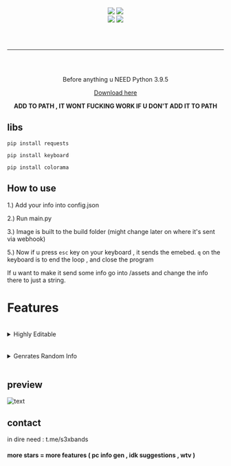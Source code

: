 <br>
<div align="center">
    <img src="https://img.shields.io/github/languages/top/scoobyluvs/Fake-img-logger?color=%23000000">
    <img src="https://img.shields.io/github/stars/scoobyluvs/Fake-img-logger?color=%23000000&logoColor=%23000000">
    <br>
    <img src="https://img.shields.io/github/commit-activity/w/scoobyluvs/Fake-img-logger?color=%23000000"> 
    <img src="https://img.shields.io/github/last-commit/scoobyluvs/Fake-img-logger?color=%23000000&logoColor=%23000000">
</div>
<hr style="border-radius: 2%; margin-top: 60px; margin-bottom: 60px;" noshade="" size="20" width="100%">


<div align="center">
Before anything u NEED Python 3.9.5 

<a href="https://www.python.org/downloads/release/python-395/"> Download here </a>

**ADD TO PATH , IT WONT FUCKING WORK IF U DON'T ADD IT TO PATH**
</div>

## libs 

` pip install requests `

` pip install keyboard `

` pip install colorama `


## How to use



1.) Add your info into config.json

2.) Run main.py

3.) Image is built to the build folder (might change later on where it's sent via webhook)

5.) Now if u press `esc` key on your keyboard , it sends the emebed. `q` on the keyboard is to end the loop , and close the program 

If u want to make it send some info go into /assets and change the info there to just a string.


# Features 

<br>
<details>
    <summary>Highly Editable</summary>
    <ul>
        
        - Edit the webhooks name
        
        - Edit the bot's profile
        
        - Edit the programs name
        
        - Edit the creators name
        
        - Edit the emebed
        
        - Whats it sends
        
</details>
<br>

<br>
<details>
    <summary>Genrates Random Info</summary>
    <ul>
        
        - Roblox info :
            - Cookie
            - Robux (pending robux)
            - Password
            - Pin
            - Also grabs real info such as rap, freinds , followers , following...
        
        - Network :
            - IP
            - Region
            - Country 
            - Timezone
            ( it generates the region , country , timezone , base off the ip)
        
        - Discord :
            - Nirto (Day's left)
            - Billing
            - Token 
            - Email 
            - Phone
        
        - Password emebed
            - Browser's cookies
            - Brower's password
            - Broswer's wallet
            - Browser's history

   </details>
<br>




## preview

![text](https://cdn.discordapp.com/attachments/1048794610983501887/1058125870864289842/image.png)

## contact  

in dire need : t.me/s3xbands    
    
#### more stars = more features ( pc info gen , idk suggestions , wtv )
